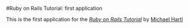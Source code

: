 #Ruby on Rails Tutorial: first application

This is the first application for the 
[*Ruby on Rails Tutorial*](http://railstutorial.org/)
by [Michael Hartl](http://michaelhartl.com)

